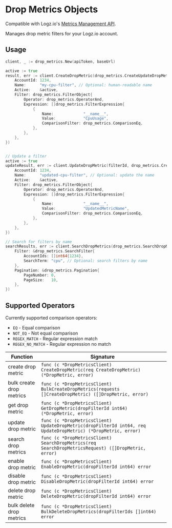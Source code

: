 # Drop Metrics Objects
Compatible with Logz.io's [Metrics Management API](https://docs.logz.io/api/).

Manages drop metric filters for your Logz.io account.

## Usage
```go
client, _ := drop_metrics.New(apiToken, baseUrl)

active := true
result, err := client.CreateDropMetric(drop_metrics.CreateUpdateDropMetric{
    AccountId: 1234,
    Name:      "my-cpu-filter", // Optional: human-readable name
    Active:    &active,
    Filter: drop_metrics.FilterObject{
        Operator: drop_metrics.OperatorAnd,
        Expression: []drop_metrics.FilterExpression{
            {
                Name:             "__name__",
                Value:            "CpuUsage", 
                ComparisonFilter: drop_metrics.ComparisonEq,
            },
        },
    },
})


// Update a filter
active := true
updateResult, err := client.UpdateDropMetric(filterId, drop_metrics.CreateUpdateDropMetric{
    AccountId: 1234,
    Name:      "updated-cpu-filter", // Optional: update the name
    Active:    &active,
    Filter: drop_metrics.FilterObject{
        Operator: drop_metrics.OperatorAnd,
        Expression: []drop_metrics.FilterExpression{
            {
                Name:             "__name__",
                Value:            "UpdatedMetricName",
                ComparisonFilter: drop_metrics.ComparisonEq,
            },
        },
    },
})

// Search for filters by name
searchResults, err := client.SearchDropMetrics(drop_metrics.SearchDropMetricsRequest{
    Filter: &drop_metrics.SearchFilter{
        AccountIds: []int64{1234},
        SearchTerm: "cpu", // Optional: search filters by name
    },
    Pagination: &drop_metrics.Pagination{
        PageNumber: 0,
        PageSize:   10,
    },
})
```

## Supported Operators

Currently supported comparison operators:
- `EQ` - Equal comparison
- `NOT_EQ` - Not equal comparison
- `REGEX_MATCH` - Regular expression match
- `REGEX_NO_MATCH` - Regular expression no match

| Function | Signature |
|----------|-----------|
| create drop metric | `func (c *DropMetricsClient) CreateDropMetric(req CreateDropMetric) (*DropMetric, error)` |
| bulk create drop metrics | `func (c *DropMetricsClient) BulkCreateDropMetrics(requests []CreateDropMetric) ([]DropMetric, error)` |
| get drop metric | `func (c *DropMetricsClient) GetDropMetric(dropFilterId int64) (*DropMetric, error)` |
| update drop metric | `func (c *DropMetricsClient) UpdateDropMetric(dropFilterId int64, req UpdateDropMetric) (*DropMetric, error)` |
| search drop metrics | `func (c *DropMetricsClient) SearchDropMetrics(req SearchDropMetricsRequest) ([]DropMetric, error)` |
| enable drop metric | `func (c *DropMetricsClient) EnableDropMetric(dropFilterId int64) error` |
| disable drop metric | `func (c *DropMetricsClient) DisableDropMetric(dropFilterId int64) error` |
| delete drop metric | `func (c *DropMetricsClient) DeleteDropMetric(dropFilterId int64) error` |
| bulk delete drop metrics | `func (c *DropMetricsClient) BulkDeleteDropMetrics(dropFilterIds []int64) error` | 